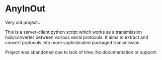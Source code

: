 # AnyInOut
Very old project...

This is a server-client python script which works as a transmission hub/converter between various serial protocols. It aims to extract and convert protocols into more sophisticated packaged transmission. 

Project was abandoned due to lack of time. No documentation or support.
